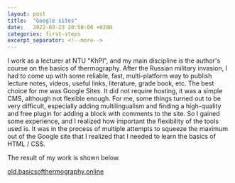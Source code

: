 ```yaml
---
layout: post
title:  "Google sites"
date:   2022-03-23 20:50:00 +0200
categories: first-steps
excerpt_separator: <!--more-->
---
```



I work as a lecturer at NTU "KhPI", and my main discipline is the author's course on the basics of thermography.
After the Russian military invasion, I had to come up with some reliable, fast, multi-platform way to publish lecture notes, videos, useful links, literature, grade book, etc.
The best choice for me was Google Sites.<!--more--> It did not require hosting, it was a simple CMS, although not flexible enough. For me, some things turned out to be very difficult, especially adding multilingualism and finding a high-quality and free plugin for adding a block with comments to the site.
So I gained some experience, and I realized how important the flexibility of the tools used is. It was in the process of multiple attempts to squeeze the maximum out of the Google site that I realized that I needed to learn the basics of HTML / CSS.

The result of my work is shown below.

[old.basicsofthermography.online](https://old.basicsofthermography.online/)